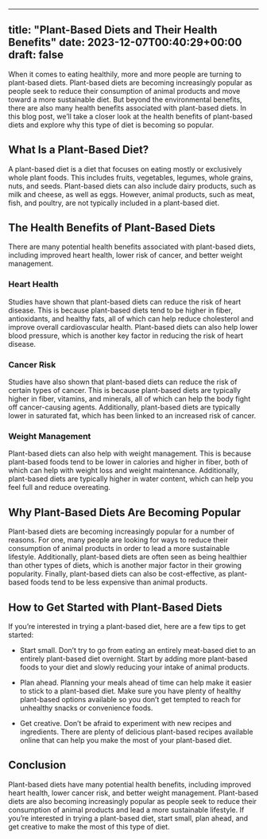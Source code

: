 
---
title: "Plant-Based Diets and Their Health Benefits"
date: 2023-12-07T00:40:29+00:00
draft: false
---

When it comes to eating healthily, more and more people are turning to plant-based diets. Plant-based diets are becoming increasingly popular as people seek to reduce their consumption of animal products and move toward a more sustainable diet. But beyond the environmental benefits, there are also many health benefits associated with plant-based diets. In this blog post, we’ll take a closer look at the health benefits of plant-based diets and explore why this type of diet is becoming so popular. 

## What Is a Plant-Based Diet?
A plant-based diet is a diet that focuses on eating mostly or exclusively whole plant foods. This includes fruits, vegetables, legumes, whole grains, nuts, and seeds. Plant-based diets can also include dairy products, such as milk and cheese, as well as eggs. However, animal products, such as meat, fish, and poultry, are not typically included in a plant-based diet.

## The Health Benefits of Plant-Based Diets
There are many potential health benefits associated with plant-based diets, including improved heart health, lower risk of cancer, and better weight management. 

### Heart Health
Studies have shown that plant-based diets can reduce the risk of heart disease. This is because plant-based diets tend to be higher in fiber, antioxidants, and healthy fats, all of which can help reduce cholesterol and improve overall cardiovascular health. Plant-based diets can also help lower blood pressure, which is another key factor in reducing the risk of heart disease. 

### Cancer Risk
Studies have also shown that plant-based diets can reduce the risk of certain types of cancer. This is because plant-based diets are typically higher in fiber, vitamins, and minerals, all of which can help the body fight off cancer-causing agents. Additionally, plant-based diets are typically lower in saturated fat, which has been linked to an increased risk of cancer. 

### Weight Management
Plant-based diets can also help with weight management. This is because plant-based foods tend to be lower in calories and higher in fiber, both of which can help with weight loss and weight maintenance. Additionally, plant-based diets are typically higher in water content, which can help you feel full and reduce overeating.

## Why Plant-Based Diets Are Becoming Popular
Plant-based diets are becoming increasingly popular for a number of reasons. For one, many people are looking for ways to reduce their consumption of animal products in order to lead a more sustainable lifestyle. Additionally, plant-based diets are often seen as being healthier than other types of diets, which is another major factor in their growing popularity. Finally, plant-based diets can also be cost-effective, as plant-based foods tend to be less expensive than animal products. 

## How to Get Started with Plant-Based Diets
If you’re interested in trying a plant-based diet, here are a few tips to get started:

- Start small. Don’t try to go from eating an entirely meat-based diet to an entirely plant-based diet overnight. Start by adding more plant-based foods to your diet and slowly reducing your intake of animal products. 

- Plan ahead. Planning your meals ahead of time can help make it easier to stick to a plant-based diet. Make sure you have plenty of healthy plant-based options available so you don’t get tempted to reach for unhealthy snacks or convenience foods. 

- Get creative. Don’t be afraid to experiment with new recipes and ingredients. There are plenty of delicious plant-based recipes available online that can help you make the most of your plant-based diet. 

## Conclusion
Plant-based diets have many potential health benefits, including improved heart health, lower cancer risk, and better weight management. Plant-based diets are also becoming increasingly popular as people seek to reduce their consumption of animal products and lead a more sustainable lifestyle. If you’re interested in trying a plant-based diet, start small, plan ahead, and get creative to make the most of this type of diet.